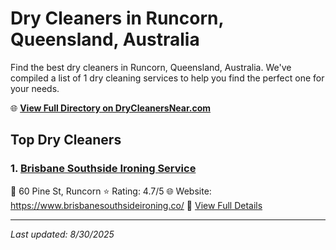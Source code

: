 # Dry Cleaners in Runcorn, Queensland, Australia

Find the best dry cleaners in Runcorn, Queensland, Australia. We've compiled a list of 1 dry cleaning services to help you find the perfect one for your needs.

🌐 **[View Full Directory on DryCleanersNear.com](https://drycleanersnear.com/city/Australia/Queensland/Runcorn)**

## Top Dry Cleaners

### 1. [Brisbane Southside Ironing Service](https://drycleanersnear.com/dryCleaner/68aa737a39cc7c0899005b5d/brisbane-southside-ironing-service)
📍 60 Pine St, Runcorn
⭐ Rating: 4.7/5
🌐 Website: https://www.brisbanesouthsideironing.co/
🔗 [View Full Details](https://drycleanersnear.com/dryCleaner/68aa737a39cc7c0899005b5d/brisbane-southside-ironing-service)


---

*Last updated: 8/30/2025*
